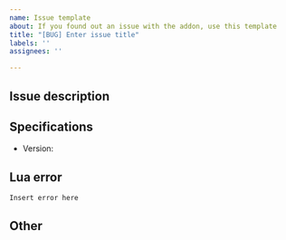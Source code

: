 ```yaml
---
name: Issue template
about: If you found out an issue with the addon, use this template
title: "[BUG] Enter issue title"
labels: ''
assignees: ''

---
```


## Issue description

## Specifications

  - Version:

## Lua error
```
Insert error here
```

## Other
